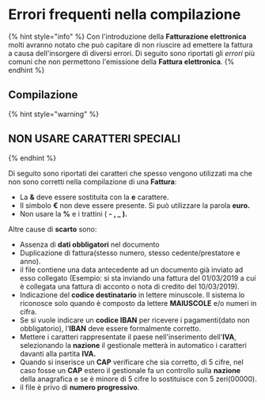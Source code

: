 # Errori frequenti nella compilazione

{% hint style="info" %}
Con l'introduzione della **Fatturazione elettronica** molti avranno notato che può capitare di non riuscire ad emettere la fattura a causa dell'insorgere di diversi errori. Di seguito sono riportati gli _errori_ più comuni che non permettono l'emissione della **Fattura elettronica**.
{% endhint %}

## Compilazione

{% hint style="warning" %}
## NON USARE CARATTERI SPECIALI
{% endhint %}

Di seguito sono riportati dei caratteri che spesso vengono utilizzati ma che non sono corretti nella compilazione di una **Fattura**:

* La **&** deve essere sostituita con la **e** carattere.
* Il simbolo **€** non deve essere presente. Si può utilizzare la parola **euro.**
* Non usare la **%** e i trattini \( **- , \_ \).**

Altre cause di **scarto** sono:

* Assenza di **dati obbligatori** nel documento
* Duplicazione di fattura\(stesso numero, stesso cedente/prestatore e anno\).
* il file contiene una data antecedente ad un documento già inviato ad esso collegato \(Esempio: si sta inviando una fattura del 01/03/2019 a cui è collegata una fattura di acconto o nota di credito del 10/03/2019\).
* Indicazione del **codice destinatario** in lettere minuscole. Il sistema lo riconosce solo quando è composto da lettere **MAIUSCOLE** e/o numeri in cifra.
* Se si vuole indicare un **codice IBAN** per ricevere i pagamenti\(dato non obbligatorio\), l'**IBAN** deve essere formalmente corretto.
* Mettere i caratteri rappresentate il paese nell'inserimento dell'**IVA**, selezionando la **nazione** il gestionale metterà in automatico i caratteri davanti alla partita **IVA.**
* Quando si inserisce un **CAP** verificare che sia corretto, di 5 cifre, nel caso fosse un **CAP** estero il gestionale fa un controllo sulla **nazione** della anagrafica e se è minore di 5 cifre lo sostituisce con 5 zeri\(00000\).
* il file è privo di **numero progressivo**.

